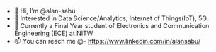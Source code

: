 - 👋 Hi, I’m @alan-sabu
- 👀 Interested in Data Science/Analytics, Internet of Things(IoT), 5G.
- 🌱 Currently a Final Year student of Electronics and Communication Engineering (ECE) at NITW
- 📫 You can reach me @- https://www.linkedin.com/in/alansabu/ 

<!---
alan-sabu/alan-sabu is a ✨ special ✨ repository because its `README.md` (this file) appears on your GitHub profile.
You can click the Preview link to take a look at your changes.
--->
